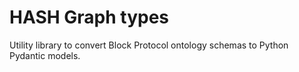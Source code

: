 # HASH Graph types

Utility library to convert Block Protocol ontology schemas to Python Pydantic models.
